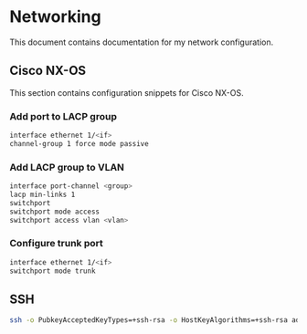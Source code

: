 # Networking

This document contains documentation for my network configuration.

## Cisco NX-OS

This section contains configuration snippets for Cisco NX-OS.

### Add port to LACP group

```sh
interface ethernet 1/<if>
channel-group 1 force mode passive
```

### Add LACP group to VLAN

```sh
interface port-channel <group>
lacp min-links 1
switchport
switchport mode access
switchport access vlan <vlan>
```

### Configure trunk port

```sh
interface ethernet 1/<if>
switchport mode trunk
```

## SSH

```sh
ssh -o PubkeyAcceptedKeyTypes=+ssh-rsa -o HostKeyAlgorithms=+ssh-rsa admin@<ip>
```

